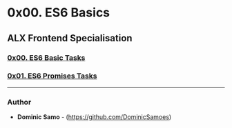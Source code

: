 # 0x00. ES6 Basics

## ALX Frontend Specialisation

### [0x00. ES6 Basic Tasks](0x00-ES6_basic)

### [0x01. ES6 Promises Tasks](0x01-ES6_promise)

---

### Author
* **Dominic Samo** - (https://github.com/DominicSamoes)
